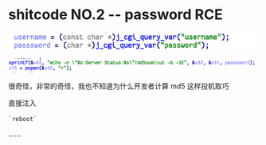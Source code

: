 # shitcode NO.2 -- password RCE

![image-20210909164926654](README.assets/image-20210909164926654.png)

![image-20210909165014448](README.assets/image-20210909165014448.png)

很奇怪，非常的奇怪，我也不知道为什么开发者计算 md5 这样投机取巧

直接注入

```
`reboot`
```

......
